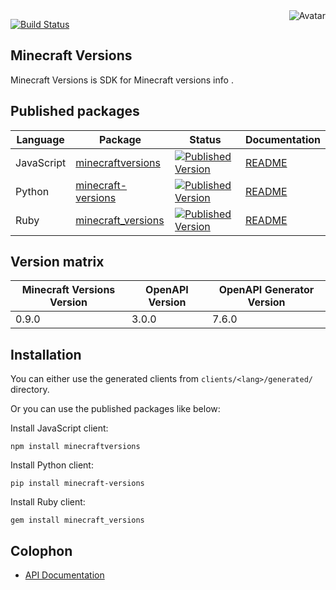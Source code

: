 <img align="right" src="https://raw.github.com/oapicf/minecraft-versions/master/avatar.jpg" alt="Avatar"/>

[![Build Status](https://github.com/oapicf/minecraft-versions/actions/workflows/ci-workflow.yaml/badge.svg)](https://github.com/oapicf/minecraft-versions/actions/workflows/ci-workflow.yaml)
<br/>

Minecraft Versions
------------------

Minecraft Versions is SDK for Minecraft versions info .

Published packages
------------------

| Language | Package | Status | Documentation |
|----------|---------|--------|---------------|
| JavaScript | [minecraftversions]((http://www.npmjs.com/package/minecraftversions)) | [![Published Version](https://img.shields.io/npm/v/minecraftversions.svg)](http://www.npmjs.com/package/minecraftversions) | [README](https://github.com/oapicf/minecraft-versions/blob/main/clients/javascript/generated/README.md) |
| Python | [minecraft-versions]((https://pypi.python.org/pypi/minecraft-versions)) | [![Published Version](https://img.shields.io/pypi/v/minecraft-versions.svg)](https://pypi.python.org/pypi/minecraft-versions) | [README](https://github.com/oapicf/minecraft-versions/blob/main/clients/python/generated/README.md) |
| Ruby | [minecraft_versions]((https://rubygems.org/gems/minecraft_versions)) | [![Published Version](https://img.shields.io/gem/v/minecraft_versions.svg)](https://rubygems.org/gems/minecraft_versions) | [README](https://github.com/oapicf/minecraft-versions/blob/main/clients/ruby/generated/README.md) |

Version matrix
--------------

| Minecraft Versions Version | OpenAPI Version | OpenAPI Generator Version |
|----------------------------|-----------------|---------------------------|
| 0.9.0 | 3.0.0 | 7.6.0 |

Installation
------------

You can either use the generated clients from `clients/<lang>/generated/` directory.

Or you can use the published packages like below:

Install JavaScript client:

    npm install minecraftversions

Install Python client:

    pip install minecraft-versions

Install Ruby client:

    gem install minecraft_versions

Colophon
--------

* [API Documentation](https://oapicf.github.io/minecraft-versions/api/latest/)
